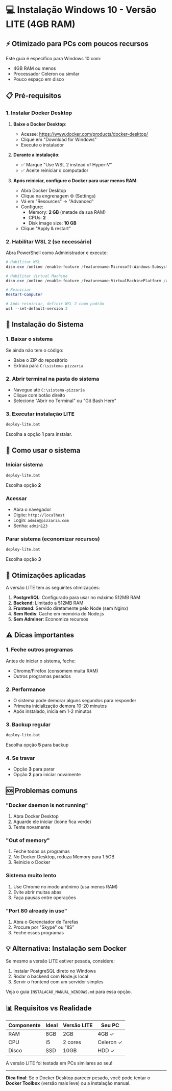 # 💻 Instalação Windows 10 - Versão LITE (4GB RAM)

## ⚡ Otimizado para PCs com poucos recursos

Este guia é específico para Windows 10 com:
- 4GB RAM ou menos
- Processador Celeron ou similar
- Pouco espaço em disco

## 📋 Pré-requisitos

### 1. Instalar Docker Desktop

1. **Baixe o Docker Desktop**:
   - Acesse: https://www.docker.com/products/docker-desktop/
   - Clique em "Download for Windows"
   - Execute o instalador

2. **Durante a instalação**:
   - ✅ Marque "Use WSL 2 instead of Hyper-V"
   - ✅ Aceite reiniciar o computador

3. **Após reiniciar, configure o Docker para usar menos RAM**:
   - Abra Docker Desktop
   - Clique na engrenagem ⚙️ (Settings)
   - Vá em "Resources" → "Advanced"
   - Configure:
     - Memory: **2 GB** (metade da sua RAM)
     - CPUs: **2**
     - Disk image size: **10 GB**
   - Clique "Apply & restart"

### 2. Habilitar WSL 2 (se necessário)

Abra PowerShell como Administrador e execute:
```powershell
# Habilitar WSL
dism.exe /online /enable-feature /featurename:Microsoft-Windows-Subsystem-Linux /all /norestart

# Habilitar Virtual Machine
dism.exe /online /enable-feature /featurename:VirtualMachinePlatform /all /norestart

# Reiniciar
Restart-Computer

# Após reiniciar, definir WSL 2 como padrão
wsl --set-default-version 2
```

## 🚀 Instalação do Sistema

### 1. Baixar o sistema

Se ainda não tem o código:
- Baixe o ZIP do repositório
- Extraia para `C:\sistema-pizzaria`

### 2. Abrir terminal na pasta do sistema

- Navegue até `C:\sistema-pizzaria`
- Clique com botão direito
- Selecione "Abrir no Terminal" ou "Git Bash Here"

### 3. Executar instalação LITE

```cmd
deploy-lite.bat
```

Escolha a opção **1** para instalar.

## 📱 Como usar o sistema

### Iniciar sistema
```cmd
deploy-lite.bat
```
Escolha opção **2**

### Acessar
- Abra o navegador
- Digite: `http://localhost`
- Login: `admin@pizzaria.com`
- Senha: `admin123`

### Parar sistema (economizar recursos)
```cmd
deploy-lite.bat
```
Escolha opção **3**

## 🔧 Otimizações aplicadas

A versão LITE tem as seguintes otimizações:

1. **PostgreSQL**: Configurado para usar no máximo 512MB RAM
2. **Backend**: Limitado a 512MB RAM
3. **Frontend**: Servido diretamente pelo Node (sem Nginx)
4. **Sem Redis**: Cache em memória do Node.js
5. **Sem Adminer**: Economiza recursos

## ⚠️ Dicas importantes

### 1. Feche outros programas
Antes de iniciar o sistema, feche:
- Chrome/Firefox (consomem muita RAM)
- Outros programas pesados

### 2. Performance
- O sistema pode demorar alguns segundos para responder
- Primeira inicialização demora 10-20 minutos
- Após instalado, inicia em 1-2 minutos

### 3. Backup regular
```cmd
deploy-lite.bat
```
Escolha opção **5** para backup

### 4. Se travar
- Opção **3** para parar
- Opção **2** para iniciar novamente

## 🆘 Problemas comuns

### "Docker daemon is not running"
1. Abra Docker Desktop
2. Aguarde ele iniciar (ícone fica verde)
3. Tente novamente

### "Out of memory"
1. Feche todos os programas
2. No Docker Desktop, reduza Memory para 1.5GB
3. Reinicie o Docker

### Sistema muito lento
1. Use Chrome no modo anônimo (usa menos RAM)
2. Evite abrir muitas abas
3. Faça pausas entre operações

### "Port 80 already in use"
1. Abra o Gerenciador de Tarefas
2. Procure por "Skype" ou "IIS"
3. Feche esses programas

## 💡 Alternativa: Instalação sem Docker

Se mesmo a versão LITE estiver pesada, considere:
1. Instalar PostgreSQL direto no Windows
2. Rodar o backend com Node.js local
3. Servir o frontend com um servidor simples

Veja o guia `INSTALACAO_MANUAL_WINDOWS.md` para essa opção.

## 📊 Requisitos vs Realidade

| Componente | Ideal | Versão LITE | Seu PC |
|------------|-------|-------------|---------|
| RAM | 8GB | 2GB | 4GB ✓ |
| CPU | i5 | 2 cores | Celeron ✓ |
| Disco | SSD | 10GB | HDD ✓ |

A versão LITE foi testada em PCs similares ao seu!

---

**Dica final**: Se o Docker Desktop parecer pesado, você pode tentar o **Docker Toolbox** (versão mais leve) ou a instalação manual.